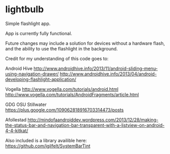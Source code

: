 lightbulb
=========

Simple flashlight app.

App is currently fully functional.

Future changes may include a solution for devices without a hardware flash, and the ability to use the flashlight in the background.


Credit for my understanding of this code goes to:

Android Hive
http://www.androidhive.info/2013/11/android-sliding-menu-using-navigation-drawer/
http://www.androidhive.info/2013/04/android-developing-flashlight-application/

Vogella
http://www.vogella.com/tutorials/android.html
http://www.vogella.com/tutorials/AndroidFragments/article.html

GDG OSU Stillwater
https://plus.google.com/109062818916703314473/posts

Afollestad
http://mindofaandroiddev.wordpress.com/2013/12/28/making-the-status-bar-and-navigation-bar-transparent-with-a-listview-on-android-4-4-kitkat/

Also included is a library availible here:
https://github.com/jgilfelt/SystemBarTint
